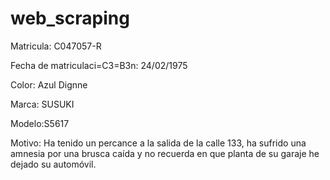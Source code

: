 # web_scraping

Matricula: C047057-R

Fecha de matriculaci=C3=B3n: 24/02/1975

Color: Azul Dignne

Marca: SUSUKI

Modelo:S5617

Motivo: Ha tenido un percance a la salida de la calle 133, ha sufrido una amnesia por una brusca caída y no recuerda en que planta de su garaje he dejado su automóvil.
